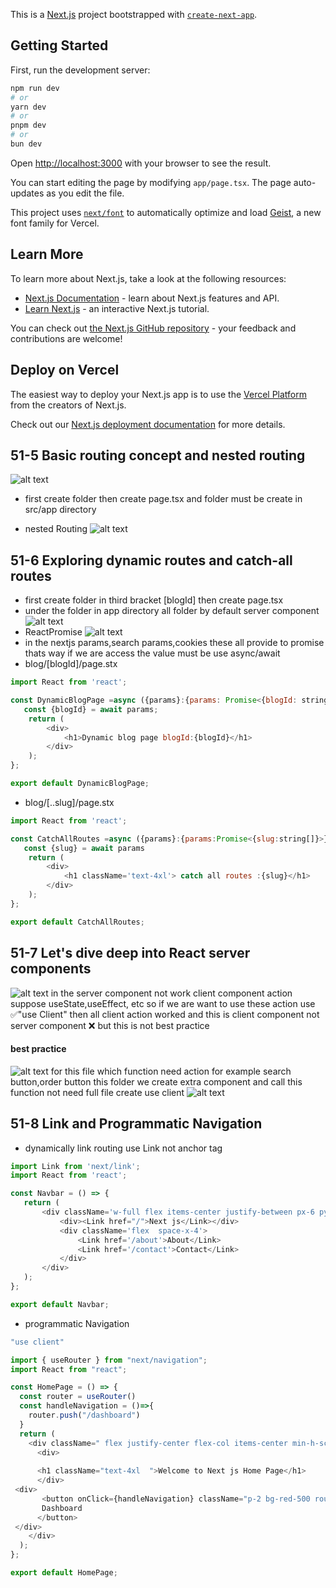 This is a [Next.js](https://nextjs.org) project bootstrapped with [`create-next-app`](https://nextjs.org/docs/app/api-reference/cli/create-next-app).

## Getting Started

First, run the development server:

```bash
npm run dev
# or
yarn dev
# or
pnpm dev
# or
bun dev
```

Open [http://localhost:3000](http://localhost:3000) with your browser to see the result.

You can start editing the page by modifying `app/page.tsx`. The page auto-updates as you edit the file.

This project uses [`next/font`](https://nextjs.org/docs/app/building-your-application/optimizing/fonts) to automatically optimize and load [Geist](https://vercel.com/font), a new font family for Vercel.

## Learn More

To learn more about Next.js, take a look at the following resources:

- [Next.js Documentation](https://nextjs.org/docs) - learn about Next.js features and API.
- [Learn Next.js](https://nextjs.org/learn) - an interactive Next.js tutorial.

You can check out [the Next.js GitHub repository](https://github.com/vercel/next.js) - your feedback and contributions are welcome!

## Deploy on Vercel

The easiest way to deploy your Next.js app is to use the [Vercel Platform](https://vercel.com/new?utm_medium=default-template&filter=next.js&utm_source=create-next-app&utm_campaign=create-next-app-readme) from the creators of Next.js.

Check out our [Next.js deployment documentation](https://nextjs.org/docs/app/building-your-application/deploying) for more details.

## 51-5 Basic routing concept and nested routing
![alt text](image.png)
- first create folder then create page.tsx and folder must be  create in src/app directory

- nested Routing
![alt text](image-1.png)

## 51-6 Exploring dynamic routes and catch-all routes
- first create folder in  third bracket [blogId] then create page.tsx
- under the folder  in app directory all folder by default server component
![alt text](image-2.png)
- ReactPromise
![alt text](image-3.png)
- in the nextjs params,search params,cookies 
these all provide to promise thats way if we are access the value must be use async/await 
- blog/[blogId]/page.stx
```js
import React from 'react';

const DynamicBlogPage =async ({params}:{params: Promise<{blogId: string }>}) => {
   const {blogId} = await params;
    return (
        <div>
            <h1>Dynamic blog page blogId:{blogId}</h1>
        </div>
    );
};

export default DynamicBlogPage;
```
- blog/[..slug]/page.stx
```js
import React from 'react';

const CatchAllRoutes =async ({params}:{params:Promise<{slug:string[]}>}) => {
   const {slug} = await params
    return (
        <div>
            <h1 className='text-4xl'> catch all routes :{slug}</h1>
        </div>
    );
};

export default CatchAllRoutes;
```

## 51-7 Let's dive deep into React server components
![alt text](image-4.png)
in the server component not work client component action suppose useState,useEffect, etc
 so if we are want to use these action use ✅"use Client"
 then all client  action worked and this is client component not server component ❌ but this is not best practice

 #### best practice
 ![alt text](image-5.png)
 for this file which function need action for example search button,order button 
 this folder we create extra component and call this function not need full file create use client
 ![alt text](image-6.png)

## 51-8 Link and Programmatic Navigation
- dynamically link routing use Link not anchor tag
 ```ts
 import Link from 'next/link';
import React from 'react';

const Navbar = () => {
    return (
        <div className='w-full flex items-center justify-between px-6 py-3'>
            <div><Link href="/">Next js</Link></div>
            <div className='flex  space-x-4'>
                <Link href='/about'>About</Link>
                <Link href='/contact'>Contact</Link>
            </div>
        </div>
    );
};

export default Navbar;
```
- programmatic Navigation
```ts
"use client"

import { useRouter } from "next/navigation";
import React from "react";

const HomePage = () => {
  const router = useRouter()
  const handleNavigation = ()=>{
    router.push("/dashboard")
  }
  return (
    <div className=" flex justify-center flex-col items-center min-h-screen">
      <div>
   
      <h1 className="text-4xl  ">Welcome to Next js Home Page</h1>
      </div>
 <div>
       <button onClick={handleNavigation} className="p-2 bg-red-500 rounded-2xl">
       Dashboard
      </button>
 </div>
    </div>
  );
};

export default HomePage;
```